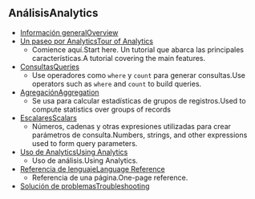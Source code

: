 
## <a name="analytics"></a><span data-ttu-id="b6b1f-101">Análisis</span><span class="sxs-lookup"><span data-stu-id="b6b1f-101">Analytics</span></span>
* [<span data-ttu-id="b6b1f-102">Información general</span><span class="sxs-lookup"><span data-stu-id="b6b1f-102">Overview</span></span>](../articles/application-insights/app-insights-analytics.md)
* [<span data-ttu-id="b6b1f-103">Un paseo por Analytics</span><span class="sxs-lookup"><span data-stu-id="b6b1f-103">Tour of Analytics</span></span>](../articles/application-insights/app-insights-analytics-tour.md)
  * <span data-ttu-id="b6b1f-104">Comience aquí.</span><span class="sxs-lookup"><span data-stu-id="b6b1f-104">Start here.</span></span> <span data-ttu-id="b6b1f-105">Un tutorial que abarca las principales características.</span><span class="sxs-lookup"><span data-stu-id="b6b1f-105">A tutorial covering the main features.</span></span>
* [<span data-ttu-id="b6b1f-106">Consultas</span><span class="sxs-lookup"><span data-stu-id="b6b1f-106">Queries</span></span>](../articles/application-insights/app-insights-analytics-reference.md)
  * <span data-ttu-id="b6b1f-107">Use operadores como `where` y `count` para generar consultas.</span><span class="sxs-lookup"><span data-stu-id="b6b1f-107">Use operators such as `where` and `count` to build queries.</span></span>
* [<span data-ttu-id="b6b1f-108">Agregación</span><span class="sxs-lookup"><span data-stu-id="b6b1f-108">Aggregation</span></span>](../articles/application-insights/app-insights-analytics-reference.md)
  * <span data-ttu-id="b6b1f-109">Se usa para calcular estadísticas de grupos de registros.</span><span class="sxs-lookup"><span data-stu-id="b6b1f-109">Used to compute statistics over groups of records</span></span>
* [<span data-ttu-id="b6b1f-110">Escalares</span><span class="sxs-lookup"><span data-stu-id="b6b1f-110">Scalars</span></span>](../articles/application-insights/app-insights-analytics-reference.md)
  * <span data-ttu-id="b6b1f-111">Números, cadenas y otras expresiones utilizadas para crear parámetros de consulta.</span><span class="sxs-lookup"><span data-stu-id="b6b1f-111">Numbers, strings, and other expressions used to form query parameters.</span></span>
* [<span data-ttu-id="b6b1f-112">Uso de Analytics</span><span class="sxs-lookup"><span data-stu-id="b6b1f-112">Using Analytics</span></span>](../articles/application-insights/app-insights-analytics-using.md)
  * <span data-ttu-id="b6b1f-113">Uso de análisis.</span><span class="sxs-lookup"><span data-stu-id="b6b1f-113">Using Analytics.</span></span>
* [<span data-ttu-id="b6b1f-114">Referencia de lenguaje</span><span class="sxs-lookup"><span data-stu-id="b6b1f-114">Language Reference</span></span>](../articles/application-insights/app-insights-analytics-reference.md)
  * <span data-ttu-id="b6b1f-115">Referencia de una página.</span><span class="sxs-lookup"><span data-stu-id="b6b1f-115">One-page reference.</span></span>
* [<span data-ttu-id="b6b1f-116">Solución de problemas</span><span class="sxs-lookup"><span data-stu-id="b6b1f-116">Troubleshooting</span></span>](../articles/application-insights/app-insights-analytics-troubleshooting.md)


